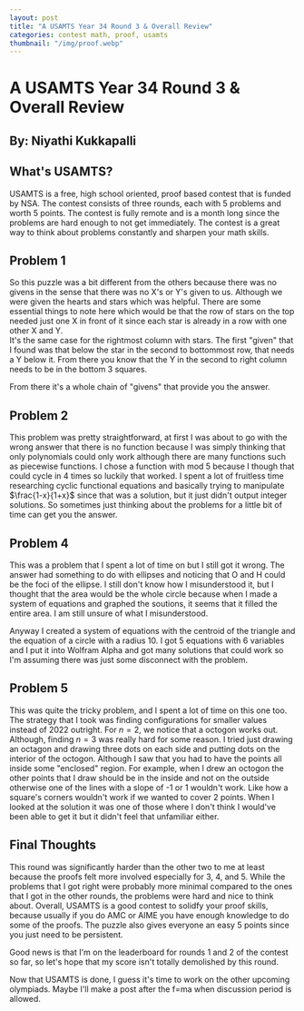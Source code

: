 ```yaml
---
layout: post
title: "A USAMTS Year 34 Round 3 & Overall Review"
categories: contest math, proof, usamts
thumbnail: "/img/proof.webp"
---
```


# A USAMTS Year 34 Round 3 & Overall Review

## By: Niyathi Kukkapalli

## What's USAMTS?

USAMTS is a free, high school oriented, proof based contest that is funded by NSA. The contest consists of three rounds, each with 5 problems and worth 5 points. The contest is fully remote and is a month long since the problems are hard enough to not get immediately. The contest is a great way to think about problems constantly and sharpen your math skills.

## Problem 1

So this puzzle was a bit different from the others because there was no givens in the sense that there was no X's or Y's given to us. 
Although we were given the hearts and stars which was helpful. There are some essential things to note here which would be 
that the row of stars on the top needed just one X in front of it since each star is already in a row with one other X and Y.  
It's the same case for the rightmost column with stars. The first "given" that I found was that below the star in the second to bottommost row, that needs a Y below it.
From there you know that the Y in the second to right column needs to be in the bottom 3 squares.  

From there it's a whole chain of "givens" that provide you the answer. 

## Problem 2

This problem was pretty straightforward, at first I was about to go with the wrong answer that there is no function because I was simply
thinking that only polynomials could only work although there are many functions such as piecewise functions. I chose a function with mod 5 because I though that could cycle in 4 times so luckily that worked.
I spent a lot of fruitless time researching cyclic functional equations and basically trying to manipulate $\frac{1-x}{1+x}$ since that 
was a solution, but it just didn't output integer solutions. So sometimes just thinking about the problems for a little bit of time can get you the answer. 
 
## Problem 4

This was a problem that I spent a lot of time on but I still got it wrong. The answer had something to do with ellipses and noticing that O and H could be
the foci of the ellipse. I still don't know how I misunderstood it, but I thought that the area would be the whole circle because when I made a system of equations and graphed the soutions, 
it seems that it filled the entire area. I am still unsure of what I misunderstood. 

Anyway I created a system of equations with the centroid of the triangle and the equation of a circle with a radius 10. I got 5 equations with 6 variables and I put it into Wolfram Alpha
and got many solutions that could work so I'm assuming there was just some disconnect with the problem.  

## Problem 5

This was quite the tricky problem, and I spent a lot of time on this one too. The strategy that I took was finding configurations for smaller values instead of 2022 outright. 
For $n = 2$, we notice that a octogon works out. Although, finding $n = 3$ was really hard for some reason. I tried just drawing an octagon and drawing three dots on each side and putting 
dots on the interior of the octogon. Although I saw that you had to have the points all inside some "enclosed" region. For example, when I drew an octogon the other points that I draw
should be in the inside and not on the outside otherwise one of the lines with a slope of -1 or 1 wouldn't work. Like how a square's corners wouldn't work if we wanted to cover 2 points.
When I looked at the solution it was one of those where I don't think I would've been able to get it but it didn't feel that unfamiliar either.  

## Final Thoughts

This round was significantly harder than the other two to me at least because the proofs felt more involved especially for 3, 4, and 5. 
While the problems that I got right were probably more minimal compared to the ones that I got in the other rounds, the problems were hard and nice to think about.
Overall, USAMTS is a good contest to solidfy your proof skills, because usually if you do AMC or AIME you have enough knowledge to do some of the proofs.
The puzzle also gives everyone an easy 5 points since you just need to be persistent. 

Good news is that I'm on the leaderboard for rounds 1 and 2 of the contest so far, so let's hope that my score isn't totally demolished by this round. 

Now that USAMTS is done, I guess it's time to work on the other upcoming olympiads. Maybe I'll make a post after the f=ma when discussion period is allowed. 